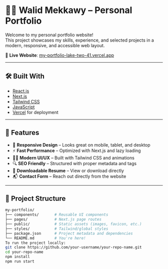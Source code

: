 # 🧑‍💻 Walid Mekkawy – Personal Portfolio

Welcome to my personal portfolio website!  
This project showcases my skills, experience, and selected projects in a modern, responsive, and accessible web layout.

🔗 **Live Website**: [my-portfolio-lake-two-41.vercel.app](https://my-portfolio-lake-two-41.vercel.app/)

---

## 🛠️ Built With

- [React.js](https://reactjs.org/)
- [Next.js](https://nextjs.org/)
- [Tailwind CSS](https://tailwindcss.com/)
- [JavaScript](https://developer.mozilla.org/en-US/docs/Web/JavaScript)
- [Vercel](https://vercel.com/) for deployment

---

## 📌 Features

- 📱 **Responsive Design** – Looks great on mobile, tablet, and desktop
- ⚡ **Fast Performance** – Optimized with Next.js and lazy loading
- 🧑‍🎨 **Modern UI/UX** – Built with Tailwind CSS and animations
- 🔍 **SEO Friendly** – Structured with proper metadata and tags
- 📄 **Downloadable Resume** – View or download directly
- 📬 **Contact Form** – Reach out directly from the website

---

## 📁 Project Structure

```bash
my-portfolio/
├── components/       # Reusable UI components
├── pages/            # Next.js page routes
├── public/           # Static assets (images, favicon, etc.)
├── styles/           # Tailwind/global styles
├── package.json      # Project metadata and dependencies
└── README.md         # You're here!
To run the project locally:
git clone https://github.com/your-username/your-repo-name.git
cd your-repo-name
npm install
npm run start
